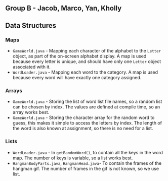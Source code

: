 ## Group B - Jacob, Marco, Yan, Kholly

## Data Structures
### Maps
- `GameWorld.java` - Mapping each character of the alphabet to the `Letter` object, as part of the on-screen alphabet display. A map is used because every letter is unique, and should have only one `Letter` object associated with it.
- `WordLoader.java` - Mapping each word to the category. A map is used because every word will have exactly one category assigned.

### Arrays
- `GameWorld.java` - Storing the list of word list file names, so a random list can be chosen by index. The values are defined at compile time, so an array works best.
- `GameWorld.java` - Storing the character array for the random word to guess, this makes it simple to access the letters by index. The length of the word is also known at assignment, so there is no need for a list.

### Lists
- `WordLoader.java` - In `getRandomWord()`, to contain all the keys in the word map. The number of keys is variable, so a list works best.
- `HangmanBodyParts.java`, `HangmanHead.java`- To contain the frames of the hangman gif. The number of frames in the gif is not known, so we use list.
